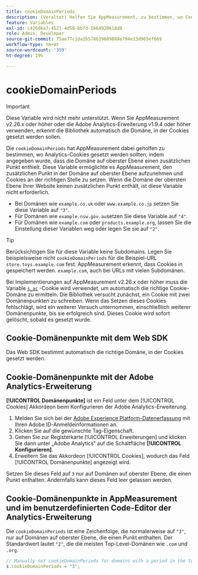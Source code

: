 ```yaml
---
title: cookieDomainPeriods
description: (Veraltet) Helfen Sie AppMeasurement, zu bestimmen, wo Cookies gespeichert werden, wenn die Domäne auf oberster Ebene einer Website einen Punkt enthält.
feature: Variables
exl-id: c426d6a7-4521-4d50-bb7d-1664920618d8
role: Admin, Developer
source-git-commit: 75ae77c1da1b578639609888e794e13d965ef669
workflow-type: tm+mt
source-wordcount: '359'
ht-degree: 19%

---
```



# cookieDomainPeriods

>[!IMPORTANT]
>Diese Variable wird nicht mehr unterstützt. Wenn Sie AppMeasurement v2.26.x oder höher oder die Adobe Analytics-Erweiterung v1.9.4 oder höher verwenden, erkennt die Bibliothek automatisch die Domäne, in der Cookies gesetzt werden sollen.

Die `cookieDomainPeriods` hat AppMeasurement dabei geholfen zu bestimmen, wo Analytics-Cookies gesetzt werden sollten, indem angegeben wurde, dass die Domäne auf oberster Ebene einen zusätzlichen Punkt enthielt. Diese Variable ermöglichte es AppMeasurement, den zusätzlichen Punkt in der Domäne auf oberster Ebene aufzunehmen und Cookies an der richtigen Stelle zu setzen. Wenn die Domäne der obersten Ebene Ihrer Website keinen zusätzlichen Punkt enthält, ist diese Variable nicht erforderlich.

* Bei Domänen wie `example.co.uk` oder `www.example.co.jp` setzen Sie diese Variable auf `"3"`.
* Für Domänen wie `example.nsw.gov.au`setzen Sie diese Variable auf `"4"`.
* Für Domänen wie `example.com` oder `products.example.org`, lassen Sie die Einstellung dieser Variablen weg oder legen Sie sie auf `"2"`.

>[!TIP]
>
>Berücksichtigen Sie für diese Variable keine Subdomains. Legen Sie beispielsweise nicht `cookieDomainPeriods` für die Beispiel-URL `store.toys.example.com` fest. AppMeasurement erkennt, dass Cookies in gespeichert werden. `example.com`, auch bei URLs mit vielen Subdomänen.

Bei Implementierungen auf AppMeasurement v2.26.x oder höher muss die Variable [`s_ac`](https://experienceleague.adobe.com/en/docs/core-services/interface/data-collection/cookies/analytics) -Cookie wird verwendet, um automatisch die richtige Cookie-Domäne zu ermitteln. Die Bibliothek versucht zunächst, ein Cookie mit zwei Domänenpunkten zu schreiben. Wenn das Setzen dieses Cookies fehlschlägt, wird ein weiterer Versuch unternommen, einschließlich weiterer Domänenpunkte, bis sie erfolgreich sind. Dieses Cookie wird sofort gelöscht, sobald es gesetzt wurde.

## Cookie-Domänenpunkte mit dem Web SDK

Das Web SDK bestimmt automatisch die richtige Domäne, in der Cookies gesetzt werden.

## Cookie-Domänenpunkte mit der Adobe Analytics-Erweiterung

**[!UICONTROL Domänenpunkte]** ist ein Feld unter dem [!UICONTROL Cookies] Akkordeon beim Konfigurieren der Adobe Analytics-Erweiterung.

1. Melden Sie sich bei der [Adobe Experience Platform-Datenerfassung](https://experience.adobe.com/data-collection) mit Ihren Adobe ID-Anmeldeinformationen an.
1. Klicken Sie auf die gewünschte Tag-Eigenschaft.
1. Gehen Sie zur Registerkarte [!UICONTROL Erweiterungen] und klicken Sie dann unter „Adobe Analytics“ auf die Schaltfläche **[!UICONTROL Konfigurieren]**.
1. Erweitern Sie das Akkordeon [!UICONTROL Cookies], wodurch das Feld [!UICONTROL Domänenpunkte] angezeigt wird.

Setzen Sie dieses Feld auf `3` nur auf Domänen auf oberster Ebene, die einen Punkt enthalten. Andernfalls kann dieses Feld leer gelassen werden.

## Cookie-Domänenpunkte in AppMeasurement und im benutzerdefinierten Code-Editor der Analytics-Erweiterung

Die `cookieDomainPeriods` ist eine Zeichenfolge, die normalerweise auf `"3"`, nur auf Domänen auf oberster Ebene, die einen Punkt enthalten. Der Standardwert lautet `"2"`, die die meisten Top-Level-Domänen wie `.com` und `.org`.

```js
// Manually set cookieDomainPeriods for domains with a period in the top-level domain, such as www.example.co.uk
s.cookieDomainPeriods = "3";
```
